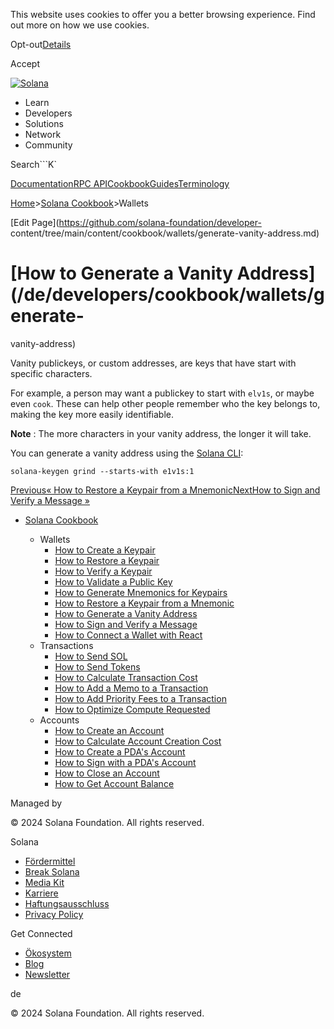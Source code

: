 This website uses cookies to offer you a better browsing experience. Find out
more on how we use cookies.

Opt-out[Details](/de/privacy-policy#collection-of-information)

Accept

[![Solana](/_next/static/media/logotype-dark.f79d530d.svg)](/de)

  * Learn
  * Developers
  * Solutions
  * Network
  * Community

Search```K`

[Documentation](/de/docs)[RPC
API](/de/docs/rpc)[Cookbook](/de/developers/cookbook)[Guides](/de/developers/guides)[Terminology](/de/docs/terminology)

[Home](/de)>[Solana Cookbook](/de/developers/cookbook)>Wallets

[Edit Page](https://github.com/solana-foundation/developer-
content/tree/main/content/cookbook/wallets/generate-vanity-address.md)

# [How to Generate a Vanity Address](/de/developers/cookbook/wallets/generate-
vanity-address)

Vanity publickeys, or custom addresses, are keys that have start with specific
characters.

For example, a person may want a publickey to start with `elv1s`, or maybe
even `cook`. These can help other people remember who the key belongs to,
making the key more easily identifiable.

**Note** : The more characters in your vanity address, the longer it will
take.

You can generate a vanity address using the [Solana
CLI](https://docs.solanalabs.com/cli):

    
    
    solana-keygen grind --starts-with e1v1s:1

[Previous« How to Restore a Keypair from a
Mnemonic](/de/developers/cookbook/wallets/restore-from-mnemonic)[NextHow to
Sign and Verify a Message »](/de/developers/cookbook/wallets/sign-message)

  * [Solana Cookbook](/de/developers/cookbook)

    * Wallets
      * [How to Create a Keypair](/de/developers/cookbook/wallets/create-keypair)
      * [How to Restore a Keypair](/de/developers/cookbook/wallets/restore-keypair)
      * [How to Verify a Keypair](/de/developers/cookbook/wallets/verify-keypair)
      * [How to Validate a Public Key](/de/developers/cookbook/wallets/check-publickey)
      * [How to Generate Mnemonics for Keypairs](/de/developers/cookbook/wallets/generate-mnemonic)
      * [How to Restore a Keypair from a Mnemonic](/de/developers/cookbook/wallets/restore-from-mnemonic)
      * [How to Generate a Vanity Address](/de/developers/cookbook/wallets/generate-vanity-address)
      * [How to Sign and Verify a Message](/de/developers/cookbook/wallets/sign-message)
      * [How to Connect a Wallet with React](/de/developers/cookbook/wallets/connect-wallet-react)
    * Transactions
      * [How to Send SOL](/de/developers/cookbook/transactions/send-sol)
      * [How to Send Tokens](/de/developers/cookbook/transactions/send-tokens)
      * [How to Calculate Transaction Cost](/de/developers/cookbook/transactions/calculate-cost)
      * [How to Add a Memo to a Transaction](/de/developers/cookbook/transactions/add-memo)
      * [How to Add Priority Fees to a Transaction](/de/developers/cookbook/transactions/add-priority-fees)
      * [How to Optimize Compute Requested](/de/developers/cookbook/transactions/optimize-compute)
    * Accounts
      * [How to Create an Account](/de/developers/cookbook/accounts/create-account)
      * [How to Calculate Account Creation Cost](/de/developers/cookbook/accounts/calculate-rent)
      * [How to Create a PDA's Account](/de/developers/cookbook/accounts/create-pda-account)
      * [How to Sign with a PDA's Account](/de/developers/cookbook/accounts/sign-with-pda)
      * [How to Close an Account](/de/developers/cookbook/accounts/close-account)
      * [How to Get Account Balance](/de/developers/cookbook/accounts/get-account-balance)

Managed by

[](/de)

[](/youtube)[](/twitter)[](/discord)[](/reddit)[](/github)[](/telegram)

© 2024 Solana Foundation. All rights reserved.

Solana

  * [Fördermittel](https://solana.org/grants)
  * [Break Solana](https://break.solana.com/)
  * [Media Kit](/de/branding)
  * [Karriere](https://jobs.solana.com/)
  * [Haftungsausschluss](/de/tos)
  * [Privacy Policy](/de/privacy-policy)

Get Connected

  * [Ökosystem](/de/ecosystem)
  * [Blog](/de/news)
  * [Newsletter](/de/newsletter)

de

© 2024 Solana Foundation. All rights reserved.

